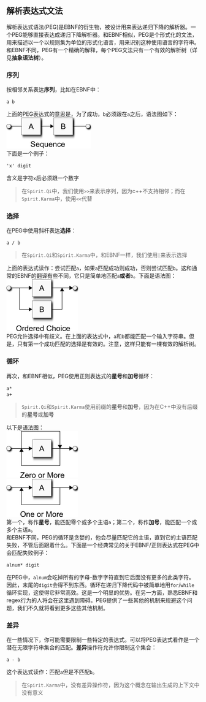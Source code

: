 ## 解析表达式文法
解析表达式语法(PEG)是EBNF的衍生物，被设计用来表达递归下降的解析器。一个PEG能够直接表达成递归下降解析器。和EBNF相似，PEG是个形式化的文法，用来描述以一个以规则集为单位的形式化语言，用来识别这种使用语言的字符串。和EBNF不同，PEG有一个精确的解释，每个PEG文法只有一个有效的解析树（详见**抽象语法树**）。  
### 序列
按相邻关系表达**序列**，比如在EBNF中：  
``` EBNF
a b
```
上面的PEG表达式的意思是，为了成功，`b`必须跟在`a`之后，语法图如下：  
![序列](../images/sequence.png)  
下面是一个例子：  
``` EBNF
'x' digit
```
含义是字符`x`后必须跟一个数字  
> 在`Spirit.Qi`中，我们使用`>>`来表示序列，因为c++不支持相邻；而在`Spirit.Karma`中，使用`<<`代替  

### 选择
在PEG中使用斜杆表达**选择**：  
``` EBNF
a / b
```
> 在`Spirit.Qi`和`Spirit.Karma`中，和EBNF一样，我们使用`|`来表示选择  

上面的表达式读作：尝试匹配`a`，如果`a`匹配成功则成功，否则尝试匹配`b`。这和通常的EBNF的翻译有些不同，它只是简单地匹配`a`**或者**`b`。下面是语法图：  
![选择](../images/alternative.png)  
PEG允许选择中有歧义。在上面的表达式中，`a`和`b`都能匹配一个输入字符串。但是，只有第一个成功匹配的选择是有效的。注意，这样只能有一棵有效的解析树。  
### 循环
再次，和EBNF相似，PEG使用正则表达式的**星号**和**加号**循环：  
``` EBNF
a*
a+
```
> `Spirit.Qi`和`Spirit.Karma`使用前缀的**星号**和**加号**，因为在C++中没有后缀的**星号**或**加号**  

以下是语法图：  
![零个或多个](../images/kleene.png)  
![一个或多个](../images/plus.png)  
第一个，称作**星号**，能匹配零个或多个主语`a`；第二个，称作**加号**，能匹配一个或多个主语`a`。  
和EBNF不同，PEG的循环是贪婪的，他会尽量匹配它的主语，直到它的主语匹配失败，不管后面跟着什么。下面是一个经典常见的关于EBNF/正则表达式在PEG中会匹配失败例子：  
``` EBNF
alnum* digit
```
在PEG中，`alnum`会吃掉所有的字母-数字字符直到它后面没有更多的此类字符。因此，末尾的`digit`会得不到东西。循环在递归下降代码中被简单地用`for`/`while`循环实现，这使得它非常高效。这是一个明显的优势。在另一方面，熟悉EBNF和regex行为的人将会在这里遇到障碍。PEG提供了一些其他的机制来规避这个问题，我们不久就将看到更多这些其他机制。  
### 差异
在一些情况下，你可能需要限制一些特定的表达式。可以将PEG表达式看作是一个潜在无限字符串集合的匹配。**差异**操作符允许你限制这个集合：  
``` EBNF
a - b
```
这个表达式读作：匹配`a`但是不匹配`b`。
> 在`Spirit.Karma`中，没有差异操作符，因为这个概念在输出生成的上下文中没有意义  

